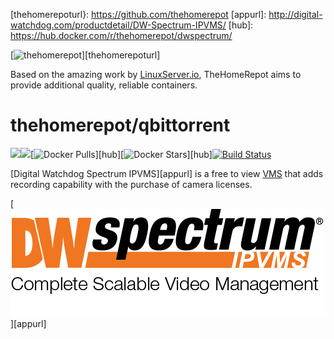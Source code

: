 [linuxserverurl]: https://linuxserver.io
[thehomerepoturl}: https://github.com/thehomerepot
[appurl]: http://digital-watchdog.com/productdetail/DW-Spectrum-IPVMS/
[hub]: https://hub.docker.com/r/thehomerepot/dwspectrum/

[![thehomerepot](https://github.com/thehomerepot/media/raw/master/thehomerepot_banner_medium.png)][thehomerepoturl]

Based on the amazing work by [LinuxServer.io][linuxserverurl], TheHomeRepot aims to provide additional quality, reliable containers. 

# thehomerepot/qbittorrent
[![](https://images.microbadger.com/badges/version/linuxserver/qbittorrent.svg)](https://microbadger.com/images/linuxserver/qbittorrent "Get your own version badge on microbadger.com")[![](https://images.microbadger.com/badges/image/linuxserver/qbittorrent.svg)](https://microbadger.com/images/linuxserver/qbittorrent "Get your own image badge on microbadger.com")[![Docker Pulls](https://img.shields.io/docker/pulls/linuxserver/qbittorrent.svg)][hub][![Docker Stars](https://img.shields.io/docker/stars/linuxserver/qbittorrent.svg)][hub][![Build Status](https://ci.linuxserver.io/buildStatus/icon?job=Docker-Builders/x86-64/x86-64-qbittorrent)](https://ci.linuxserver.io/job/Docker-Builders/job/x86-64/job/x86-64-qbittorrent/)

[Digital Watchdog Spectrum IPVMS][appurl] is a free to view [VMS](https://en.wikipedia.org/wiki/Video_management_system) that adds recording capability with the purchase of camera licenses.

[![Digital Watchdog Spectrum IPVMS](https://github.com/thehomerepot/media/raw/master/dwspectrum-icon.png)][appurl]